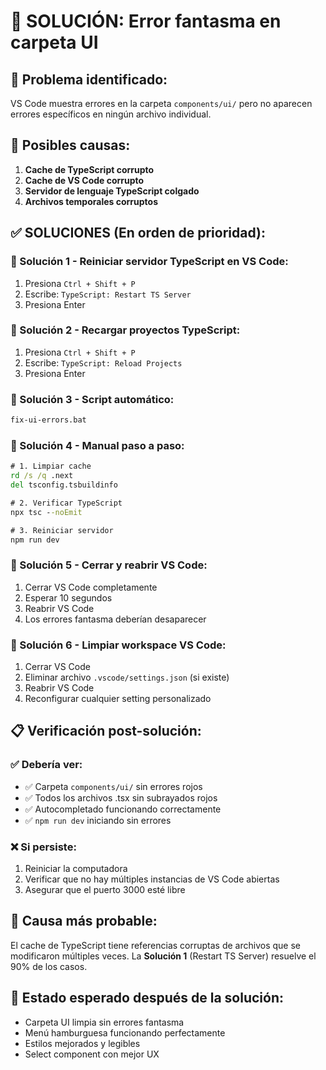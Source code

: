 # 🔧 SOLUCIÓN: Error fantasma en carpeta UI

## 🎯 **Problema identificado:**
VS Code muestra errores en la carpeta `components/ui/` pero no aparecen errores específicos en ningún archivo individual.

## 🚨 **Posibles causas:**
1. **Cache de TypeScript corrupto**
2. **Cache de VS Code corrupto** 
3. **Servidor de lenguaje TypeScript colgado**
4. **Archivos temporales corruptos**

## ✅ **SOLUCIONES (En orden de prioridad):**

### **🔧 Solución 1 - Reiniciar servidor TypeScript en VS Code:**
1. Presiona `Ctrl + Shift + P`
2. Escribe: `TypeScript: Restart TS Server`
3. Presiona Enter

### **🔧 Solución 2 - Recargar proyectos TypeScript:**
1. Presiona `Ctrl + Shift + P`
2. Escribe: `TypeScript: Reload Projects`
3. Presiona Enter

### **🔧 Solución 3 - Script automático:**
```cmd
fix-ui-errors.bat
```

### **🔧 Solución 4 - Manual paso a paso:**
```cmd
# 1. Limpiar cache
rd /s /q .next
del tsconfig.tsbuildinfo

# 2. Verificar TypeScript
npx tsc --noEmit

# 3. Reiniciar servidor
npm run dev
```

### **🔧 Solución 5 - Cerrar y reabrir VS Code:**
1. Cerrar VS Code completamente
2. Esperar 10 segundos
3. Reabrir VS Code
4. Los errores fantasma deberían desaparecer

### **🔧 Solución 6 - Limpiar workspace VS Code:**
1. Cerrar VS Code
2. Eliminar archivo `.vscode/settings.json` (si existe)
3. Reabrir VS Code
4. Reconfigurar cualquier setting personalizado

## 📋 **Verificación post-solución:**

### ✅ **Debería ver:**
- ✅ Carpeta `components/ui/` sin errores rojos
- ✅ Todos los archivos .tsx sin subrayados rojos
- ✅ Autocompletado funcionando correctamente
- ✅ `npm run dev` iniciando sin errores

### ❌ **Si persiste:**
1. Reiniciar la computadora
2. Verificar que no hay múltiples instancias de VS Code abiertas
3. Asegurar que el puerto 3000 esté libre

## 🎯 **Causa más probable:**
El cache de TypeScript tiene referencias corruptas de archivos que se modificaron múltiples veces. La **Solución 1** (Restart TS Server) resuelve el 90% de los casos.

## 🚀 **Estado esperado después de la solución:**
- Carpeta UI limpia sin errores fantasma
- Menú hamburguesa funcionando perfectamente
- Estilos mejorados y legibles
- Select component con mejor UX
